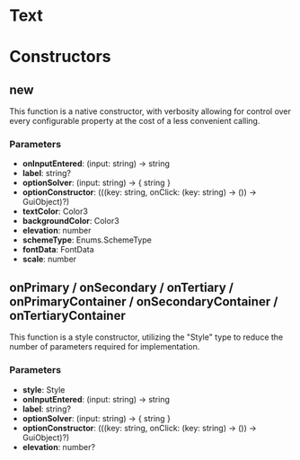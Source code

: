 # Text


# Constructors


## new
This function is a native constructor, with verbosity allowing for control over every configurable property at the cost of a less convenient calling.

### Parameters
- **onInputEntered**: (input: string) -> string
- **label**: string?
- **optionSolver**: (input: string) -> { string }
- **optionConstructor**: (((key: string, onClick: (key: string) -> ()) -> GuiObject)?)
- **textColor**: Color3
- **backgroundColor**: Color3
- **elevation**: number
- **schemeType**: Enums.SchemeType
- **fontData**: FontData
- **scale**: number

## onPrimary / onSecondary / onTertiary / onPrimaryContainer / onSecondaryContainer / onTertiaryContainer
This function is a style constructor, utilizing the "Style" type to reduce the number of parameters required for implementation.

### Parameters
- **style**: Style
- **onInputEntered**: (input: string) -> string
- **label**: string?
- **optionSolver**: (input: string) -> { string }
- **optionConstructor**: (((key: string, onClick: (key: string) -> ()) -> GuiObject)?)
- **elevation**: number?
